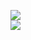 [![](https://img.shields.io/badge/Made%20With-Github%20Spray-lightgrey.svg?style=for-the-badge&logo=github)](https://github.com/Annihil/github-spray#18308)  
[![](https://i.imgur.com/2DrTn0Z.gif)](https://github.com/Annihil/github-spray)